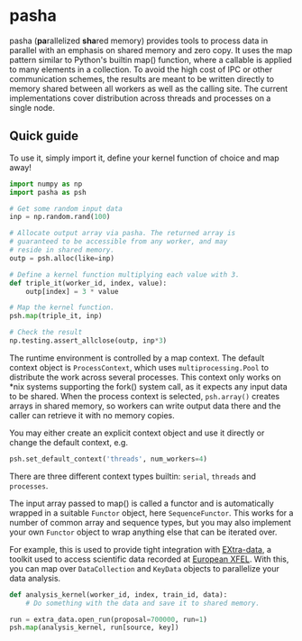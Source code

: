 # pasha

pasha (**pa**rallelized **sha**red memory) provides tools to process data in parallel with an emphasis on shared memory and zero copy. It uses the map pattern similar to Python's builtin map() function, where a callable is applied to many elements in a collection. To avoid the high cost of IPC or other communication schemes, the results are meant to be written directly to memory shared between all workers as well as the calling site. The current implementations cover distribution across threads and processes on a single node.

## Quick guide

To use it, simply import it, define your kernel function of choice and map away!
```python
import numpy as np
import pasha as psh

# Get some random input data
inp = np.random.rand(100)

# Allocate output array via pasha. The returned array is
# guaranteed to be accessible from any worker, and may
# reside in shared memory.
outp = psh.alloc(like=inp)

# Define a kernel function multiplying each value with 3.
def triple_it(worker_id, index, value):
    outp[index] = 3 * value

# Map the kernel function.
psh.map(triple_it, inp)

# Check the result
np.testing.assert_allclose(outp, inp*3)
```
The runtime environment is controlled by a map context. The default context object is `ProcessContext`, which uses `multiprocessing.Pool` to distribute the work across several processes. This context only works on \*nix systems supporting the fork() system call, as it expects any input data to be shared. When the process context is selected, `psh.array()` creates arrays in shared memory, so workers can write output data there and the caller can retrieve it with no memory copies.

You may either create an explicit context object and use it directly or change the default context, e.g.

```python
psh.set_default_context('threads', num_workers=4)
```
There are three different context types builtin: `serial`, `threads` and `processes`.

The input array passed to map() is called a functor and is automatically wrapped in a suitable `Functor` object, here `SequenceFunctor`. This works for a number of common array and sequence types, but you may also implement your own `Functor` object to wrap anything else that can be iterated over.

For example, this is used to provide tight integration with [EXtra-data](https://github.com/European-XFEL/EXtra-data), a toolkit used to access scientific data recorded at [European XFEL](https://www.xfel.eu/). With this, you can map over `DataCollection` and `KeyData` objects to parallelize your data analysis.
```python
def analysis_kernel(worker_id, index, train_id, data):
    # Do something with the data and save it to shared memory.

run = extra_data.open_run(proposal=700000, run=1)
psh.map(analysis_kernel, run[source, key])
```